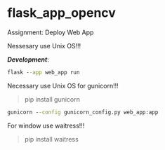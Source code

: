 # flask_app_opencv
Assignment: Deploy Web App

Nessesary use Unix OS!!!

***Development***:

```cmd
flask --app web_app run
```
Necessary use Unix OS for gunicorn!!!

> pip install gunicorn

```cmd
gunicorn --config gunicorn_config.py web_app:app
```

For window use waitress!!!

> pip install waitress
